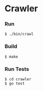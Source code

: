 Crawler
===

### Run
```
$ ./bin/crawl
```

### Build
```
$ make
```

### Run Tests
```
$ cd crawler
$ go test
```
